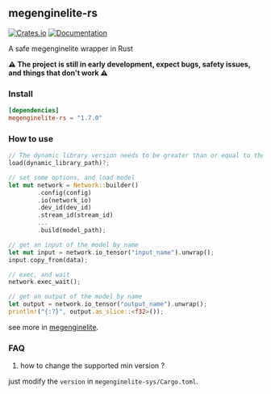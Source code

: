 megenginelite-rs
--------------
[![Crates.io](https://img.shields.io/crates/v/minifb.svg)](https://crates.io/crates/megenginelite-rs)
[![Documentation](https://docs.rs/minifb/badge.svg)](https://docs.rs/megenginelite-rs)

A safe megenginelite wrapper in Rust

<strong>⚠️ The project is still in early development, expect bugs, safety issues, and things that don't work ⚠️</strong>

### Install

```toml
[dependencies]
megenginelite-rs = "1.7.0"
```

### How to use

```rust
// The dynamic library version needs to be greater than or equal to the compiled version 
load(dynamic_library_path)?; 

// set some options, and load model
let mut network = Network::builder() 
        .config(config)
        .io(network_io)
        .dev_id(dev_id)
        .stream_id(stream_id)
        ...
        .build(model_path);

// get an input of the model by name
let mut input = network.io_tensor("input_name").unwrap(); 
input.copy_from(data);

// exec, and wait
network.exec_wait(); 

// get an output of the model by name
let output = network.io_tensor("output_name").unwrap(); 
println!("{:?}", output.as_slice::<f32>());
```

see more in [megenginelite](https://github.com/MegEngine/MegEngine/tree/master/lite).

### FAQ

1. how to change the supported min version ?

just modify the `version` in `megenginelite-sys/Cargo.toml`.
